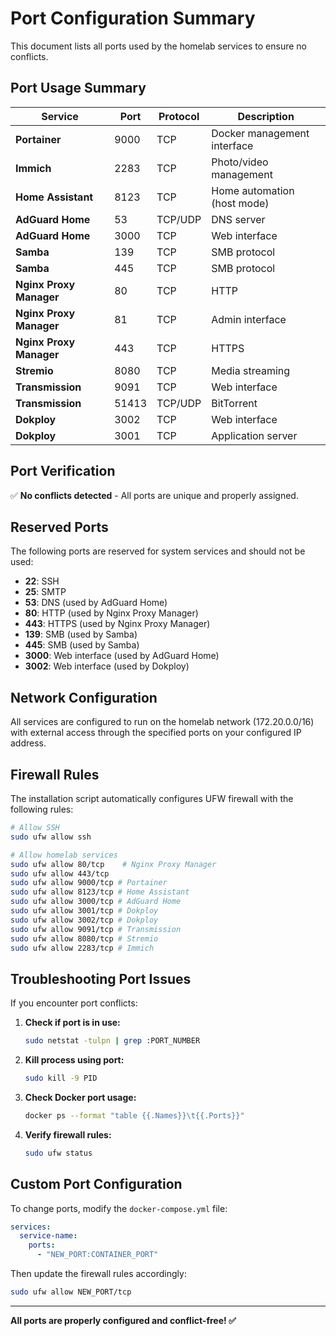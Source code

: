 # Port Configuration Summary

This document lists all ports used by the homelab services to ensure no conflicts.

## Port Usage Summary

| Service                 | Port  | Protocol | Description                 |
| ----------------------- | ----- | -------- | --------------------------- |
| **Portainer**           | 9000  | TCP      | Docker management interface |
| **Immich**              | 2283  | TCP      | Photo/video management      |
| **Home Assistant**      | 8123  | TCP      | Home automation (host mode) |
| **AdGuard Home**        | 53    | TCP/UDP  | DNS server                  |
| **AdGuard Home**        | 3000  | TCP      | Web interface               |
| **Samba**               | 139   | TCP      | SMB protocol                |
| **Samba**               | 445   | TCP      | SMB protocol                |
| **Nginx Proxy Manager** | 80    | TCP      | HTTP                        |
| **Nginx Proxy Manager** | 81    | TCP      | Admin interface             |
| **Nginx Proxy Manager** | 443   | TCP      | HTTPS                       |
| **Stremio**             | 8080  | TCP      | Media streaming             |
| **Transmission**        | 9091  | TCP      | Web interface               |
| **Transmission**        | 51413 | TCP/UDP  | BitTorrent                  |
| **Dokploy**             | 3002  | TCP      | Web interface               |
| **Dokploy**             | 3001  | TCP      | Application server          |

## Port Verification

✅ **No conflicts detected** - All ports are unique and properly assigned.

## Reserved Ports

The following ports are reserved for system services and should not be used:

- **22**: SSH
- **25**: SMTP
- **53**: DNS (used by AdGuard Home)
- **80**: HTTP (used by Nginx Proxy Manager)
- **443**: HTTPS (used by Nginx Proxy Manager)
- **139**: SMB (used by Samba)
- **445**: SMB (used by Samba)
- **3000**: Web interface (used by AdGuard Home)
- **3002**: Web interface (used by Dokploy)

## Network Configuration

All services are configured to run on the homelab network (172.20.0.0/16) with external access through the specified ports on your configured IP address.

## Firewall Rules

The installation script automatically configures UFW firewall with the following rules:

```bash
# Allow SSH
sudo ufw allow ssh

# Allow homelab services
sudo ufw allow 80/tcp    # Nginx Proxy Manager
sudo ufw allow 443/tcp
sudo ufw allow 9000/tcp # Portainer
sudo ufw allow 8123/tcp # Home Assistant
sudo ufw allow 3000/tcp # AdGuard Home
sudo ufw allow 3001/tcp # Dokploy
sudo ufw allow 3002/tcp # Dokploy
sudo ufw allow 9091/tcp # Transmission
sudo ufw allow 8080/tcp # Stremio
sudo ufw allow 2283/tcp # Immich
```

## Troubleshooting Port Issues

If you encounter port conflicts:

1. **Check if port is in use:**

   ```bash
   sudo netstat -tulpn | grep :PORT_NUMBER
   ```

2. **Kill process using port:**

   ```bash
   sudo kill -9 PID
   ```

3. **Check Docker port usage:**

   ```bash
   docker ps --format "table {{.Names}}\t{{.Ports}}"
   ```

4. **Verify firewall rules:**
   ```bash
   sudo ufw status
   ```

## Custom Port Configuration

To change ports, modify the `docker-compose.yml` file:

```yaml
services:
  service-name:
    ports:
      - "NEW_PORT:CONTAINER_PORT"
```

Then update the firewall rules accordingly:

```bash
sudo ufw allow NEW_PORT/tcp
```

---

**All ports are properly configured and conflict-free! ✅**
